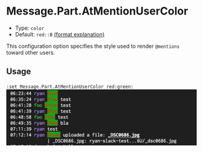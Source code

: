 # Message.Part.AtMentionUserColor

- Type: `color`
- Default: `red::B` [(format explanation)](../colors.md)

This configuration option specifies the style used to render `@mentions` toward other users.

## Usage
`:set Message.Part.AtMentionUserColor red:green:`
![gifs/Message.Part.AtMentionUserColor.png](gifs/Message.Part.AtMentionUserColor.png)
